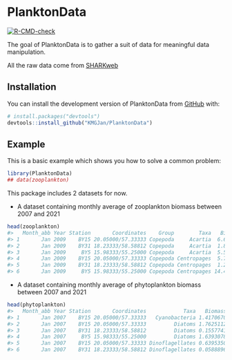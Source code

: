 
<!-- README.md is generated from README.Rmd. Please edit that file -->

# PlanktonData

<!-- badges: start -->

[![R-CMD-check](https://github.com/KMGJan/PlanktonData/actions/workflows/R-CMD-check.yaml/badge.svg)](https://github.com/KMGJan/PlanktonData/actions/workflows/R-CMD-check.yaml)
<!-- badges: end -->

The goal of PlanktonData is to gather a suit of data for meaningful data
manipulation.

All the raw data come from
[SHARKweb](https://sharkweb.smhi.se/hamta-data/)

## Installation

You can install the development version of PlanktonData from
[GitHub](https://github.com/) with:

``` r
# install.packages("devtools")
devtools::install_github("KMGJan/PlanktonData")
```

## Example

This is a basic example which shows you how to solve a common problem:

``` r
library(PlanktonData)
## data(zooplankton)
```

This package includes 2 datasets for now.

- A dataset containing monthly average of zooplankton biomass between
  2007 and 2021

``` r
head(zooplankton)
#>   Month_abb Year Station       Coordinates    Group        Taxa   Biomass
#> 1       Jan 2009    BY15 20.05000/57.33333 Copepoda     Acartia  6.650319
#> 2       Jan 2009    BY31 18.23333/58.58812 Copepoda     Acartia  1.816994
#> 3       Jan 2009     BY5 15.98333/55.25000 Copepoda     Acartia  5.562097
#> 4       Jan 2009    BY15 20.05000/57.33333 Copepoda Centropages  5.738561
#> 5       Jan 2009    BY31 18.23333/58.58812 Copepoda Centropages  1.228759
#> 6       Jan 2009     BY5 15.98333/55.25000 Copepoda Centropages 14.405224
```

- A dataset containing monthly average of phytoplankton biomass between
  2007 and 2021

``` r
head(phytoplankton)
#>   Month_abb Year Station       Coordinates            Taxa   Biomass
#> 1       Jan 2007    BY15 20.05000/57.33333   Cyanobacteria 1.4170670
#> 2       Jan 2007    BY15 20.05000/57.33333         Diatoms 1.7625112
#> 3       Jan 2007    BY31 18.23333/58.58812         Diatoms 0.1557741
#> 4       Jan 2007     BY5 15.98333/55.25000         Diatoms 1.6393078
#> 5       Jan 2007    BY15 20.05000/57.33333 Dinoflagellates 0.6395350
#> 6       Jan 2007    BY31 18.23333/58.58812 Dinoflagellates 0.0588896
```
